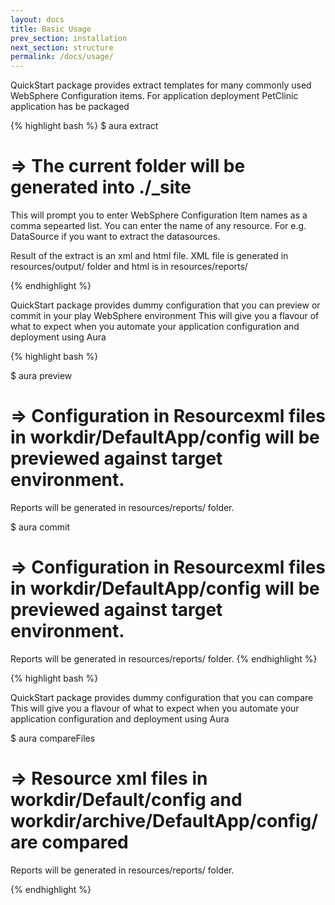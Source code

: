 ```yaml
---
layout: docs
title: Basic Usage
prev_section: installation
next_section: structure
permalink: /docs/usage/
---
```


QuickStart package provides extract templates for many commonly used WebSphere Configuration items. 
For application deployment PetClinic application has be packaged
 
{% highlight bash %}
$ aura extract
# => The current folder will be generated into ./_site
This will prompt you to enter WebSphere Configuration Item names as a comma sepearted list. 
You can enter the name of any resource. 
For e.g. DataSource if you want to extract the datasources. 

Result of the extract is an xml and html file. 
XML file is generated in resources/output/<datetime> folder and html is in resources/reports/<datetime>

{% endhighlight %}

QuickStart package provides dummy configuration that you can preview or commit in your play WebSphere environment
This will give you a flavour of what to expect when you automate your application configuration and deployment using Aura

{% highlight bash %}

$ aura preview
# => Configuration in Resourcexml files in workdir/DefaultApp/config will be previewed against target environment. 
Reports will be generated in resources/reports/<datetime> folder. 

$ aura commit
# => Configuration in Resourcexml files in workdir/DefaultApp/config will be previewed against target environment. 
Reports will be generated in resources/reports/<datetime> folder. 
{% endhighlight %}

{% highlight bash %}

QuickStart package provides dummy configuration that you can compare 
This will give you a flavour of what to expect when you automate your application configuration and deployment using Aura


$ aura compareFiles
# =>  Resource xml files in workdir/Default/config and workdir/archive/DefaultApp/config/ are compared
Reports will be generated in resources/reports/<datetime> folder. 

{% endhighlight %}


